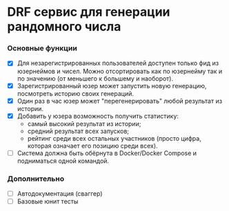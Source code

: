 # DRF сервис для генерации рандомного числа

### Основные функции

- [x] Для незарегистрированных пользователей доступен только фид из юзернеймов и чисел. 
Можно отсортировать как по юзернейму так и по значению (от меньшего к большему и наоборот).
- [x] Зарегистрированный юзер может запустить новую генерацию, посмотреть историю своих генераций.
- [x] Один раз в час юзер может "перегенерировать" любой результат из истории.
- [x] Добавить у юзера возможность получить статистику:
  - самый высокий результат из истории;
  - средний результат всех запусков;
  - рейтинг среди всех остальных участников (просто цифра, которая означает его позицию среди всех).
- [ ] Система должна быть обёрнута в Docker/Docker Compose и подниматься одной командой.

### Дополнительно

- [ ] Автодокументация (сваггер)
- [ ] Базовые юнит тесты